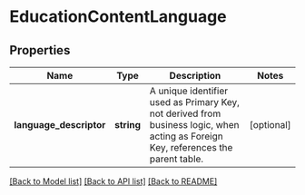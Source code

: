# EducationContentLanguage

## Properties
Name | Type | Description | Notes
------------ | ------------- | ------------- | -------------
**language_descriptor** | **string** | A unique identifier used as Primary Key, not derived from business logic, when acting as Foreign Key, references the parent table. | [optional] 

[[Back to Model list]](../README.md#documentation-for-models) [[Back to API list]](../README.md#documentation-for-api-endpoints) [[Back to README]](../README.md)


